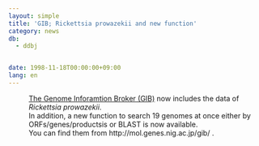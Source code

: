 ```yaml
---
layout: simple
title: 'GIB; Rickettsia prowazekii and new function'
category: news
db:
  - ddbj


date: 1998-11-18T00:00:00+09:00
lang: en
---
```


<html>
<dd><a href="/services/past-services-e.html#gib">The Genome Inforamtion Broker (GIB)</a> now includes the data of <i>Rickettsia prowazekii</i>.<br>
<dd>In addition, a new function to search 19 genomes at once either by ORFs/genes/productsis or BLAST is now available.<br>
<dd>You can find them from http://mol.genes.nig.ac.jp/gib/ .</dd>
</dd>
</dd>
</html>

